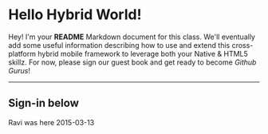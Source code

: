 Hello Hybrid World!
===================


Hey! I'm your **README** Markdown document for this class.  We'll eventually add some useful information describing how to use and extend this cross-platform hybrid mobile framework to leverage both your Native & HTML5 skillz.  For now, please sign our guest book and get ready to become *Github Gurus*!

----------


Sign-in below
-------------
Ravi was here 2015-03-13
